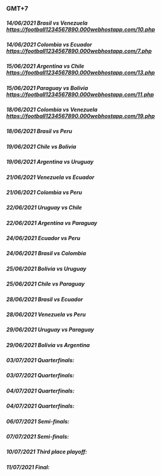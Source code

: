### GMT+7
##### 14/06/2021 Brasil vs Venezuela https://football1234567890.000webhostapp.com/10.php
##### 14/06/2021 Colombia vs Ecuador https://football1234567890.000webhostapp.com/7.php
##### 15/06/2021 Argentina vs Chile https://football1234567890.000webhostapp.com/13.php
##### 15/06/2021 Paraguay vs Bolivia https://football1234567890.000webhostapp.com/11.php
##### 18/06/2021 Colombia vs Venezuela https://football1234567890.000webhostapp.com/19.php
##### 18/06/2021 Brasil vs Peru 
##### 19/06/2021 Chile vs Bolivia 
##### 19/06/2021 Argentina vs Uruguay 
##### 21/06/2021 Venezuela vs Ecuador 
##### 21/06/2021 Colombia vs Peru 
##### 22/06/2021 Uruguay vs Chile 
##### 22/06/2021 Argentina vs Paraguay 
##### 24/06/2021 Ecuador vs Peru 
##### 24/06/2021 Brasil vs Colombia 
##### 25/06/2021 Bolivia vs Uruguay 
##### 25/06/2021 Chile vs Paraguay 
##### 28/06/2021 Brasil vs Ecuador 
##### 28/06/2021 Venezuela vs Peru 
##### 29/06/2021 Uruguay vs Paraguay 
##### 29/06/2021 Bolivia vs Argentina 
##### 03/07/2021 Quarterfinals:  
##### 03/07/2021 Quarterfinals:  
##### 04/07/2021 Quarterfinals:  
##### 04/07/2021 Quarterfinals:  
##### 06/07/2021 Semi-finals:  
##### 07/07/2021 Semi-finals:  
##### 10/07/2021 Third place playoff:  
##### 11/07/2021 Final:  
